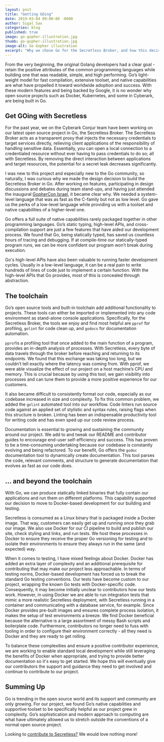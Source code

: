 ```yaml
---
layout: post
title: "Getting GOing"
date: 2019-03-04 09:00:00 -0600
author: Sigal Sax
categories: blog
published: true
image: go-gopher-illustration.jpg
thumb: go-gopher-illustration.jpg
image-alt: Go Gopher illustration
excerpt: "Why we chose Go for the Secretless Broker, and how this decision has impacted our development process."
---
```


From the very beginning, the original Golang developers had a clear goal - retain the positive attributes of the common programming languages while building one that was readable, simple, and high performing. Go’s light-weight model for fast compilation, extensive toolset, and native capabilities are what have propelled it toward worldwide adoption and success.  With these modern features and being backed by Google, it is no wonder why open source projects such as Docker, Kubernetes, and some in Cyberark, are being built in Go.  

## Get GOing with Secretless  

For the past year, we on the Cyberark Conjur team have been working on our latest open source project in Go, the Secretless Broker. The Secretless Broker acts as a transparent proxy that injects the necessary credentials to target services directly, relieving client applications of the responsibility of handling sensitive data. Essentially, you can open a local connection to a credentialed resource without ever having to pass credentials to do so; all with Secretless. By removing the direct interaction between applications and target resources, the potential for a secret leak decreases significantly. 

I was new to this project and especially new to the Go community, so naturally, I was curious why we made the design decision to build the Secretless Broker in Go. After working on features, participating in design discussions and debates during team stand-ups, and having just attended the inaugural [GopherCon Israel](https://www.gophercon.org.il/), it became clear why. We needed a system-level language that was as fast as the C-family but not as low level. Go gave us the perks of a low-level language while providing us with a toolset and native capabilities of a higher-level one.

Go offers a full suite of native capabilities rarely packaged together in other programming languages. Go’s static typing, high-level APIs, and cross-compilation support are just a few features that have aided our development process. We found that Go, being statically typed, has saved us countless hours of tracing and debugging. If at compile-time our statically-typed program runs, we can be more confident our program won’t break during execution.  

Go's high-level APIs have also been valuable to running faster development cycles. Usually in a low-level language, it can be a real pain to write hundreds of lines of code just to implement a certain function. With the high-level APIs that Go provides, most of this is concealed through abstraction.  

## The toolchain 

Go’s open source tools and built-in toolchain add additional functionality to projects. These tools can either be imported or implemented into any code environment as stand-alone console applications. Specifically, for the Secretless Broker, the tools we enjoy and find most helpful are `pprof` for profiling, `golint` for code clean up, and `godocs` for documentation automation. 

`pprof`is a profiling tool that once added to the main function of a program, provides an in-depth analysis of processes. With Secretless, every byte of data travels through the broker before reaching and returning to its endpoints. We found that this exchange was taking too long, but we couldn’t tell exactly where the latency was coming from. With pprof, we were able visualize the effect of our project on a host machine’s CPU and memory. This is crucial because by using this tool, we gain visibility into processes and can tune them to provide a more positive experience for our customers. 

It also became difficult to consistently format our code, especially as our codebase increased in size and complexity. To fix this common problem, we added the `golint` automated tool into our workflow. Code linters run source code against an applied set of stylistic and syntax rules, raising flags when this structure is broken.  Linting has been an indispensable productivity tool for writing code and has even sped up our code review process.  

Documentation is essential to growing and sustaining the community around our project. We add to and tweak our README and contributor guides to encourage end-user self-efficiency and success. This has proven to be a time-consuming undertaking because our codebase is constantly evolving and being refactored. To our benefit, Go offers the `godoc` documentation tool to dynamically create documentation. This tool parses the code, relevant comments, and structure to generate documentation that evolves as fast as our code does. 

## … and beyond the toolchain 

With Go, we can produce statically linked binaries that fully contain our applications and run them on different platforms. This capability supported our decision to move to Docker-based development for our building and testing.  

Secretless is consumed as a Linux binary that is packaged inside a Docker image. That way, customers can easily get up and running once they grab our image. We also use Docker for our CI pipeline to build and publish our site, check styling and links, and run tests. We host these processes in Docker to ensure they receive the proper Go versioning for testing and to isolate their environments to ensure they always run in the same (and expected) way. 

When it comes to testing, I have mixed feelings about Docker. Docker has added an extra layer of complexity and an additional prerequisite for contributing that may make our project less approachable. In terms of testing norms, Docker-based development has forced us to break the standard Go testing conventions. Our tests have become custom to our project, wrapping the known Go tests with Docker-specific code. Consequently, it may become initially unclear to contributors how our tests work.  However, in using Docker we are able to run integration tests that mimic a more realistic Secretless deployment, with Secretless running in a container and communicating with a database service, for example. Since Docker provides pre-built images and ensures complete process isolation, it makes the setup of test environments a breeze. We find Docker beneficial because the alternative is a large assortment of messy Bash scripts and boilerplate code. Furthermore, contributors no longer need to fuss with tooling in order to configure their environment correctly - all they need is Docker and they are ready to get rolling.

To balance these complexities and ensure a positive contributor experience, we are working to enable standard local development while still leveraging the benefits of Docker when appropriate, and trying to provide better documentation so it's easy to get started. We hope this will eventually give our contributors the support and guidance they need to get involved and continue to contribute to our project.

## Summing Up 

Go is trending in the open source world and its support and community are only growing. For our project, we found Go’s native capabilities and supportive toolset to be specifically helpful as our project grew in complexity. Go’s sophistication and modern approach to computing are what have ultimately allowed us to stretch outside the conventions of a normal open source project.  

Looking to [contribute to Secretless?](https://github.com/cyberark/secretless-broker/blob/master/CONTRIBUTING.md) We would love nothing more!  
